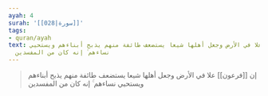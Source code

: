 ```yaml
---
ayah: 4
surah: '[[028|سورة]]'
tags:
- quran/ayah
text: إن فرعون علا في الأرض وجعل أهلها شيعا يستضعف طائفة منهم يذبح أبناءهم ويستحيي
  نساءهم ۚ إنه كان من المفسدين
---
```

> إن [[فرعون]] علا في الأرض وجعل أهلها شيعا يستضعف طائفة منهم يذبح أبناءهم ويستحيي نساءهم ۚ إنه كان من المفسدين
